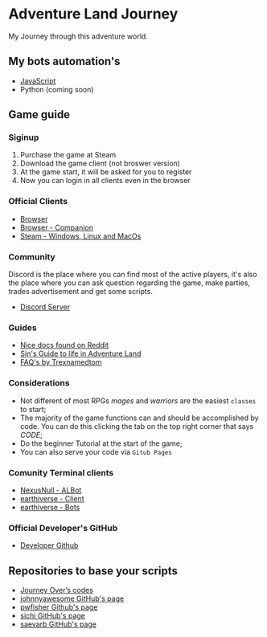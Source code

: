 # Adventure Land Journey

My Journey through this adventure world.

## My bots automation's

- [JavaScript](https://github.com/dmenezesgabriel/adventure-land-cli-js)
- Python (coming soon)

## Game guide

### Siginup

1. Purchase the game at Steam
2. Download the game client (not broswer version)
3. At the game start, it will be asked for you to register
4. Now you can login in all clients even in the browser

### Official Clients

- [Browser](https://adventure.land/)
- [Browser - Companion](https://adventure.land/comm)
- [Steam - Windows, Linux and MacOs]()

### Community

Discord is the place where you can find most of the active players, it's also the place where you can ask question regarding the game, make parties, trades advertisement and get some scripts.

- [Discord Server](https://discord.gg/5Erz7XA)

### Guides

- [Nice docs found on Reddit](https://docs.google.com/document/d/18xG9NaO1mm7cSx7wMIQEtrkGzFHo6WrEE_TZcbeAFnA/edit)
- [Sin's Guide to life in Adventure Land](https://steamcommunity.com/sharedfiles/filedetails/?id=1636142608)
- [FAQ's by Trexnamedtom](https://steamcommunity.com/sharedfiles/filedetails/?id=1640326394)

### Considerations

- Not different of most RPGs _mages_ and _warriors_ are the easiest `classes` to start;
- The majority of the game functions can and should be accomplished by code. You can do this clicking the tab on the top right corner that says _CODE_;
- Do the beginner Tutorial at the start of the game;
- You can also serve your code via `Gitub Pages`

### Comunity Terminal clients

- [NexusNull - ALBot](https://github.com/NexusNull/ALBot/tree/master/)
- [earthiverse - Client](https://github.com/earthiverse/ALClient/)
- [earthiverse - Bots](https://github.com/earthiverse/adventureland-bots/tree/cli)

### Official Developer's GitHub

- [Developer Github](https://github.com/kaansoral/adventureland)

## Repositories to base your scripts

- [Journey Over’s codes](https://github.com/JourneyOver/Adventure_Land_Codes)
- [johnnyawesome GitHub's page](https://github.com/johnnyawesome/Adventure.Land/)
- [pwfisher Github's page](https://github.com/pwfisher/adventureland)
- [sichi GitHub's page](https://github.com/Sichii/AdventureLand-Bot)
- [saevarb GitHub's page](https://github.com/saevarb/adventureland-typescript-starter)
